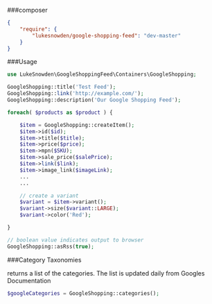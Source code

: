 
###composer

```json
{
    "require": {
        "lukesnowden/google-shopping-feed": "dev-master"
    }
}
```

###Usage

```php
use LukeSnowden\GoogleShoppingFeed\Containers\GoogleShopping;

GoogleShopping::title('Test Feed');
GoogleShopping::link('http://example.com/');
GoogleShopping::description('Our Google Shopping Feed');

foreach( $products as $product ) {

	$item = GoogleShopping::createItem();
	$item->id($id);
	$item->title($title);
	$item->price($price);
	$item->mpn($SKU);
	$item->sale_price($salePrice);
	$item->link($link);
	$item->image_link($imageLink);
	...
	...

	// create a variant
	$variant = $item->variant();
	$variant->size($variant::LARGE);
	$variant->color('Red');

}

// boolean value indicates output to browser
GoogleShopping::asRss(true);

```

###Category Taxonomies

returns a list of the categories. The list is updated daily from Googles Documentation

```php
$googleCategories = GoogleShopping::categories();
```